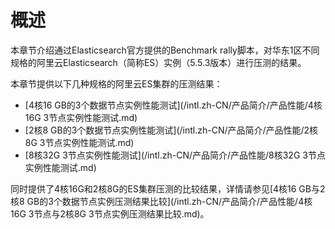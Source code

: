 # 概述

本章节介绍通过Elasticsearch官方提供的Benchmark rally脚本，对华东1区不同规格的阿里云Elasticsearch（简称ES）实例（5.5.3版本）进行压测的结果。

本章节提供以下几种规格的阿里云ES集群的压测结果：

-   [4核16 GB的3个数据节点实例性能测试](/intl.zh-CN/产品简介/产品性能/4核16G 3节点实例性能测试.md)
-   [2核8 GB的3个数据节点实例性能测试](/intl.zh-CN/产品简介/产品性能/2核8G 3节点实例性能测试.md)
-   [8核32G 3节点实例性能测试](/intl.zh-CN/产品简介/产品性能/8核32G 3节点实例性能测试.md)

同时提供了4核16G和2核8G的ES集群压测的比较结果，详情请参见[4核16 GB与2核8 GB的3个数据节点实例压测结果比较](/intl.zh-CN/产品简介/产品性能/4核16G 3节点与2核8G 3节点实例压测结果比较.md)。

